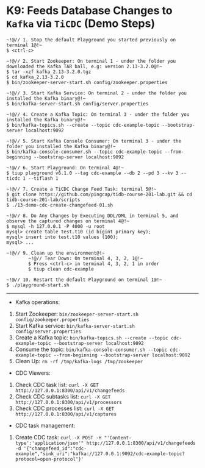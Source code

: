# K9: Feeds Database Changes to `Kafka` via `TiCDC` (Demo Steps)

```
~!@// 1. Stop the default Playground you started previously on terminal 1@!~
$ <ctrl-c>

~!@// 2. Start Zookeeper: On terminal 1 - under the folder you downloaded the Kafka TAR ball, e.g: version 2.13-3.2.0@!~
$ tar -xzf kafka_2.13-3.2.0.tgz
$ cd kafka_2.13-3.2.0
$ bin/zookeeper-server-start.sh config/zookeeper.properties

~!@// 3. Start Kafka Service: On terminal 2 - under the folder you installed the Kafka binary@!~
$ bin/kafka-server-start.sh config/server.properties

~!@// 4. Create a Kafka Topic: On terminal 3 - under the folder you installed the Kafka binary@!~
$ bin/kafka-topics.sh --create --topic cdc-example-topic --bootstrap-server localhost:9092

~!@// 5. Start Kafka Console Consumer: On terminal 3 - under the folder you installed the Kafka binary@!~
$ bin/kafka-console-consumer.sh --topic cdc-example-topic --from-beginning --bootstrap-server localhost:9092

~!@// 6. Start Playground: On terminal 4@!~
$ tiup playground v6.1.0 --tag cdc-example --db 2 --pd 3 --kv 3 --ticdc 1 --tiflash 1

~!@// 7. Create a TiCDC Change Feed Task: terminal 5@!~
$ git clone https://github.com/pingcap/tidb-course-201-lab.git && cd tidb-course-201-lab/scripts
$ ./13-demo-cdc-create-changefeed-01.sh

~!@// 8. Do Any Changes by Executing DDL/DML in terminal 5, and observe the captured changes on terminal 4@!~
$ mysql -h 127.0.0.1 -P 4000 -u root
mysql> create table test.t10 (id bigint primary key);
mysql> insert into test.t10 values (100);
mysql> ...

~!@// 9. Clean up the environment@!~
        ~!@// Tear Down: On terminal 4, 3, 2, 1@!~
        $ Press <ctrl-c> in terminal 4, 3, 2, 1 in order
        $ tiup clean cdc-example

~!@// 10. Restart the default Playground on terminal 1@!~
$ ./playground-start.sh
```
------------------------------------------------------------------------------
- Kafka operations:
1. Start Zookeeper: `bin/zookeeper-server-start.sh config/zookeeper.properties`
2. Start Kafka service: `bin/kafka-server-start.sh config/server.properties`
3. Create a Kafka topic: `bin/kafka-topics.sh --create --topic cdc-example-topic --bootstrap-server localhost:9092`
4. Consume the topic: `bin/kafka-console-consumer.sh --topic cdc-example-topic --from-beginning --bootstrap-server localhost:9092`
5. Clean Up: `rm -rf /tmp/kafka-logs /tmp/zookeeper`

- CDC Viewers:
1. Check CDC task list: `curl -X GET http://127.0.0.1:8300/api/v1/changefeeds`
2. Check CDC subtasks list: `curl -X GET http://127.0.0.1:8300/api/v1/processors`
3. Check CDC processes list: `curl -X GET http://127.0.0.1:8300/api/v1/captures`

- CDC task management:
1. Create CDC task: `curl -X POST -H "'Content-type':'application/json'" http://127.0.0.1:8300/api/v1/changefeeds -d '{"changefeed_id":"cdc-example","sink_uri":"kafka://127.0.0.1:9092/cdc-example-topic?protocol=open-protocol"}'`